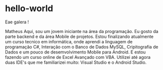 # hello-world
Eae galera !

Matheus Aqui, sou um jovem iniciante na área da programação. Eu gosto da parte backend e da área Mobile de  projetos. Estou finalizando atualmente um curso tecnico em informática, onde aprendi a linguagem de programação C#, Interação com o Banco de Dados MySQL, Cripitografia de Dados e um pouco de desemvolvimento Mobile para Android. E estou fazendo um curso online de Excel Avançado com VBA.
Utilizei até agora duas IDE's que me familiarizei muito: Visual Studio e o Android Studio.
